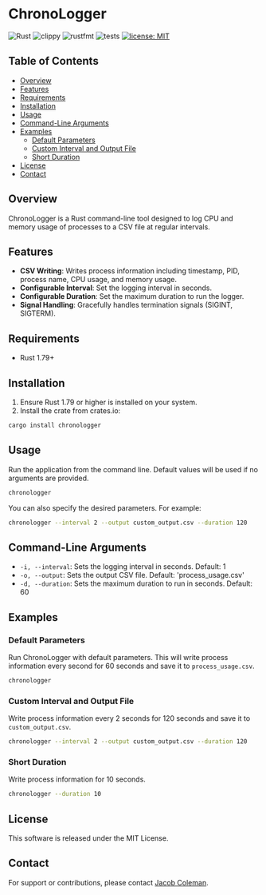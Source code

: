 # ChronoLogger

![Rust](https://img.shields.io/badge/rust-1.79%2B-blue.svg)
![clippy](https://img.shields.io/badge/clippy-passing-olivegreen.svg)
![rustfmt](https://img.shields.io/badge/rustfmt-passing-black.svg)
![tests](https://img.shields.io/badge/tests-passing-blueviolet.svg)
[![license: MIT](https://img.shields.io/crates/l/clippy.svg)](#license)

## Table of Contents
- [Overview](#overview)
- [Features](#features)
- [Requirements](#requirements)
- [Installation](#installation)
- [Usage](#usage)
- [Command-Line Arguments](#command-line-arguments)
- [Examples](#examples)
  - [Default Parameters](#default-parameters)
  - [Custom Interval and Output File](#custom-interval-and-output-file)
  - [Short Duration](#short-duration)
- [License](#license)
- [Contact](#contact)

## Overview

ChronoLogger is a Rust command-line tool designed to log CPU and memory usage of processes to a CSV file at regular intervals.

## Features

- **CSV Writing**: Writes process information including timestamp, PID, process name, CPU usage, and memory usage.
- **Configurable Interval**: Set the logging interval in seconds.
- **Configurable Duration**: Set the maximum duration to run the logger.
- **Signal Handling**: Gracefully handles termination signals (SIGINT, SIGTERM).

## Requirements

- Rust 1.79+

## Installation

1. Ensure Rust 1.79 or higher is installed on your system.
2. Install the crate from crates.io:
```bash
cargo install chronologger
```

## Usage

Run the application from the command line. Default values will be used if no arguments are provided.
```bash
chronologger
```
You can also specify the desired parameters. For example:
```bash
chronologger --interval 2 --output custom_output.csv --duration 120
```

## Command-Line Arguments

- `-i, --interval`: Sets the logging interval in seconds. Default: 1
- `-o, --output`: Sets the output CSV file. Default: 'process_usage.csv'
- `-d, --duration`: Sets the maximum duration to run in seconds. Default: 60

## Examples

### Default Parameters
Run ChronoLogger with default parameters. This will write process information every second for 60 seconds and save it to `process_usage.csv`.
```bash
chronologger
```

### Custom Interval and Output File
Write process information every 2 seconds for 120 seconds and save it to `custom_output.csv`.
```bash
chronologger --interval 2 --output custom_output.csv --duration 120
```

### Short Duration
Write process information for 10 seconds.
```bash
chronologger --duration 10
```

## License

This software is released under the MIT License.

## Contact

For support or contributions, please contact [Jacob Coleman](mailto:jacob.wade.coleman@gmail.com).
```
